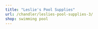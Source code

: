 ```yaml
---
title: "Leslie's Pool Supplies"
url: /chandler/leslies-pool-supplies-3/
shop: swimming pool
---
```

